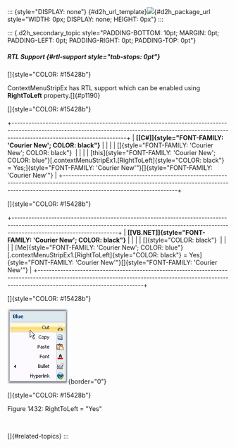 ::: {style="DISPLAY: none"}
[](ms-xhelp:///?Id=d2h_url_template){#d2h_url_template}![](!package_url!){#d2h_package_url style="WIDTH: 0px; DISPLAY: none; HEIGHT: 0px"}
:::

::: {.d2h_secondary_topic style="PADDING-BOTTOM: 10pt; MARGIN: 0pt; PADDING-LEFT: 0pt; PADDING-RIGHT: 0pt; PADDING-TOP: 0pt"}
##### RTL Support {#rtl-support style="tab-stops: 0pt"}

[]{style="COLOR: #15428b"} 

ContextMenuStripEx has RTL support which can be enabled using **RightToLeft** property.[]{#p1190}

[]{style="COLOR: #15428b"} 

+----------------------------------------------------------------------------------------------------------------------------------------------------------------------------------------------------+
| **[\[C#\]]{style="FONT-FAMILY: 'Courier New'; COLOR: black"}**                                                                                                                                     |
|                                                                                                                                                                                                    |
| []{style="FONT-FAMILY: 'Courier New'; COLOR: black"}                                                                                                                                               |
|                                                                                                                                                                                                    |
| [this]{style="FONT-FAMILY: 'Courier New'; COLOR: blue"}[.contextMenuStripEx1.[RightToLeft]{style="COLOR: black"} = Yes;]{style="FONT-FAMILY: 'Courier New'"}[]{style="FONT-FAMILY: 'Courier New'"} |
+----------------------------------------------------------------------------------------------------------------------------------------------------------------------------------------------------+

[]{style="COLOR: #15428b"} 

+-------------------------------------------------------------------------------------------------------------------------------------------------------------------------------------------------+
| **[\[VB.NET\]]{style="FONT-FAMILY: 'Courier New'; COLOR: black"}**                                                                                                                              |
|                                                                                                                                                                                                 |
| []{style="COLOR: black"}                                                                                                                                                                        |
|                                                                                                                                                                                                 |
| [Me]{style="FONT-FAMILY: 'Courier New'; COLOR: blue"}[.contextMenuStripEx1.[RightToLeft]{style="COLOR: black"} = Yes]{style="FONT-FAMILY: 'Courier New'"}[]{style="FONT-FAMILY: 'Courier New'"} |
+-------------------------------------------------------------------------------------------------------------------------------------------------------------------------------------------------+

[]{style="COLOR: #15428b"} 

![](ImagesExt/image76_1411.jpg){border="0"}

[]{style="COLOR: #15428b"} 

Figure 1432: RightToLeft = \"Yes\"

 

[]{#related-topics}
:::
